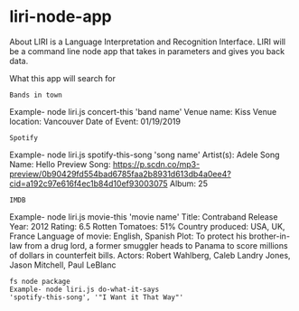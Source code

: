 # liri-node-app
About
LIRI is a Language Interpretation and Recognition Interface. LIRI will be a command line node app that takes in parameters and gives you back data.

What this app will search for

    Bands in town
Example- node liri.js concert-this 'band name'
    Venue name: Kiss
    Venue location: Vancouver
    Date of Event: 01/19/2019

    Spotify
Example- node liri.js spotify-this-song 'song name'
    Artist(s): Adele
    Song Name: Hello
    Preview Song: https://p.scdn.co/mp3-preview/0b90429fd554bad6785faa2b8931d613db4a0ee4?cid=a192c97e616f4ec1b84d10ef93003075
    Album: 25

    IMDB
Example- node liri.js movie-this 'movie name'
    Title: Contraband
    Release Year: 2012
    Rating: 6.5
    Rotten Tomatoes: 51%
    Country produced: USA, UK, France
    Language of movie: English, Spanish
    Plot: To protect his brother-in-law from a drug lord, a former smuggler heads to Panama to score millions of dollars in counterfeit bills.
    Actors: Robert Wahlberg, Caleb Landry Jones, Jason Mitchell, Paul LeBlanc

    fs node package
    Example- node liri.js do-what-it-says
    'spotify-this-song', '"I Want it That Way"'




